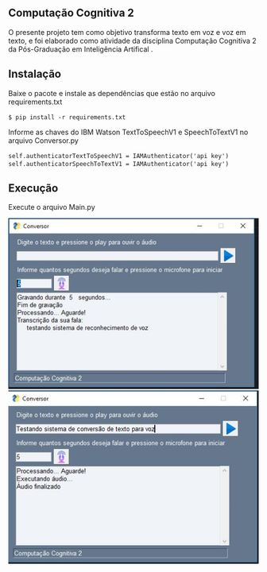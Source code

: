 ## **Computação Cognitiva 2**
O presente projeto tem como objetivo transforma texto em voz e voz em texto, e foi  elaborado como atividade da disciplina Computação Cognitiva 2 da Pós-Graduação em Inteligência Artifical .

## Instalação

Baixe o pacote e instale as dependências que estão no arquivo requirements.txt	

    $ pip install -r requirements.txt
Informe as chaves do IBM Watson TextToSpeechV1 e SpeechToTextV1 no arquivo Conversor.py

    self.authenticatorTextToSpeechV1 = IAMAuthenticator('api key')
    self.authenticatorSpeechToTextV1 = IAMAuthenticator('api key')

## Execução
Execute o arquivo Main.py

![enter image description here](https://raw.githubusercontent.com/hudsonqa/CC2/main/imgs/speechtotext.JPG)![enter image description here](https://raw.githubusercontent.com/hudsonqa/CC2/main/imgs/texttospeech.JPG)




